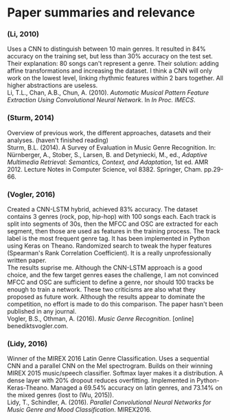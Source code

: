 # Paper summaries and relevance

### (Li, 2010)
Uses a CNN to distinguish between 10 main genres. It resulted in 84% accuracy
on the training set, but less than 30% accuracy on the test set. Their
explanation: 80 songs can't represent a genre. Their solution: adding affine
transformations and increasing the dataset. I think a CNN will only work on the
lowest level, linking rhythmic features within 2 bars together. All higher
abstractions are useless.  
Li, T.L., Chan, A.B., Chun, A. (2010). *Automatic Musical Pattern Feature Extraction Using Convolutional Neural Network*. In *In Proc. IMECS*.

### (Sturm, 2014)
Overview of previous work, the different approaches, datasets and their
analyses. (haven't finished reading)  
Sturm, B.L. (2014). A Survey of Evaluation in Music Genre Recognition. In: Nürnberger, A., Stober, S., Larsen, B. and Detyniecki, M., ed., *Adaptive Multimedia Retrieval: Semantics, Context, and Adaptation*, 1st ed. AMR 2012. Lecture Notes in Computer Science, vol 8382. Springer, Cham. pp.29-66.

### (Vogler, 2016)
Created a CNN-LSTM hybrid, achieved 83% accuracy. The dataset contains 3 genres (rock, pop, hip-hop) with 100 songs each. Each track is split into
segments of 30s, then the MFCC and OSC are extracted for each segment, then those are used as features in the training process.
The track label is the most frequent genre tag. It has been implemented in Python using Keras on Theano. Randomized search
to tweak the hyper features (Spearman's Rank Correlation Coefficient). It is a really unprofessionally written paper.  
The results suprise me. Although the CNN-LSTM approach is a good choice, and the few target genres eases the challenge,
I am not convinced MFCC and OSC are sufficient to define a genre, nor should 100 tracks be enough to train a network. These two
criticisms are also what they proposed as future work. Although the results appear to dominate the competition, no effort is
made to do this comparison. The paper hasn't been published in any journal.  
Vogler, B.S., Othman, A. (2016). *Music Genre Recognition*. [online] benediktsvogler.com.

### (Lidy, 2016)
Winner of the MIREX 2016 Latin Genre Classification. Uses a sequential CNN and a parallel CNN on the Mel spectrogram. Builds on their winning MIREX 2015 music/speech classifier.
Softmax layer makes it a distribution. A dense layer with 20% dropout reduces overfitting. Implemented in Python-Keras-Theano.
Managed a 69.54% accuracy on latin genres, and 73.14% on the mixed genres (lost to (Wu, 2015)).  
Lidy, T., Schindler, A. (2016). *Parallel Convolutional Neural Networks for Music Genre and Mood Classification*. MIREX2016.